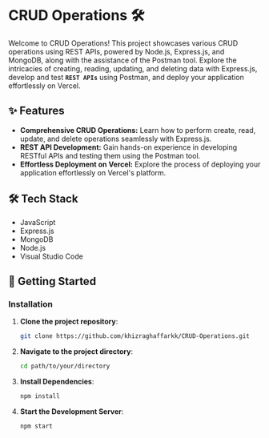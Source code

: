 # CRUD Operations 🛠️

Welcome to CRUD Operations! This project showcases various CRUD operations using REST APIs, powered by Node.js, Express.js, and MongoDB, along with the assistance of the Postman tool. Explore the intricacies of creating, reading, updating, and deleting data with Express.js, develop and test **`REST APIs`** using Postman, and deploy your application effortlessly on Vercel.

## ✨ Features

- **Comprehensive CRUD Operations:** Learn how to perform create, read, update, and delete operations seamlessly with Express.js.
- **REST API Development:** Gain hands-on experience in developing RESTful APIs and testing them using the Postman tool.
- **Effortless Deployment on Vercel:** Explore the process of deploying your application effortlessly on Vercel's platform.

## 🛠️ Tech Stack

- JavaScript
- Express.js
- MongoDB
- Node.js
- Visual Studio Code

## 🚀 Getting Started

### Installation

1. **Clone the project repository**:
   ```bash
   git clone https://github.com/khizraghaffarkk/CRUD-Operations.git
2. **Navigate to the project directory**:
   ```bash
   cd path/to/your/directory
3. **Install Dependencies**:
   ```bash
   npm install
4. **Start the Development Server**:
   ```bash
   npm start
